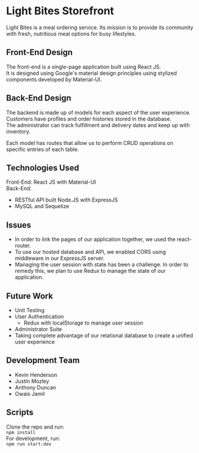 # Light Bites Storefront
Light Bites is a meal ordering service. Its mission is to provide its community with fresh, nutritious meal options for busy lifestyles.
## Front-End Design  
The front-end is a single-page application built using React JS.  
It is designed using Google's material design principles using stylized components developed by Material-UI.  
  
## Back-End Design
The backend is made up of models for each aspect of the user experience. Customers have profiles and order histories stored in the database.  
The administrator can track fulfillment and delivery dates and keep up with inventory.  
  
Each model has routes that allow us to perform CRUD operations on specific entries of each table.  
## Technologies Used
Front-End: React JS with Material-UI  
Back-End:
- RESTful API built Node.JS with ExpressJS
- MySQL and Sequelize
## Issues
- In order to link the pages of our application together, we used the react-router.
- To use our hosted database and API, we enabled CORS using middleware in our ExpressJS server.
- Managing the user session with state has been a challenge. In order to remedy this, we plan to use Redux to manage the state of our application.
## Future Work
- Unit Testing
- User Authentication
    - Redux with localStorage to manage user session
- Administrator Suite
- Taking complete advantage of our relational database to create a unified user experience
## Development Team
- Kevin Henderson
- Justin Mozley
- Anthony Duncan
- Owais Jamil
## Scripts
Clone the repo and run:  
`npm install`  
For development, run:  
`npm run start:dev`